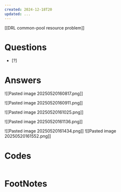 ```yaml
---
created: 2024-12-18T20
updated: ...
---
```

[[DRL common-pool resource problem]]

# Questions

- [?] 


# Answers
![[Pasted image 20250520160817.png]]

![[Pasted image 20250520160911.png]]

![[Pasted image 20250520161025.png]]


![[Pasted image 20250520161136.png]]

![[Pasted image 20250520161434.png]]
![[Pasted image 20250520161552.png]]
# Codes

```python

```


# FootNotes
